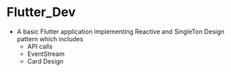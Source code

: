 # Flutter_Dev

  - A basic Flutter application implementing Reactive and SingleTon Design pattern which includes 
    - API calls
    - EventStream
    - Card Design

